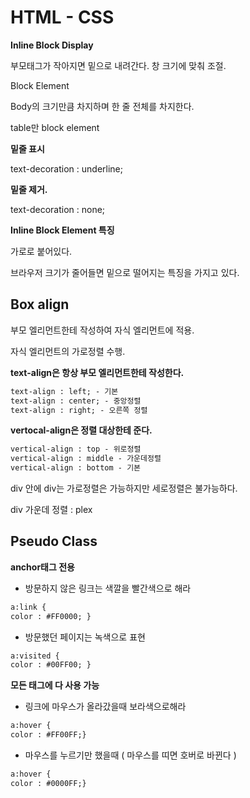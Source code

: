 # HTML - CSS

**Inline Block Display**

부모태그가 작아지면 밑으로 내려간다. 창 크기에 맞춰 조절.

Block Element

Body의 크기만큼 차지하며 한 줄 전체를 차지한다.

table만 block element

**밑줄 표시**

text-decoration : underline;

**밑줄 제거.**

text-decoration : none; 

**Inline Block Element 특징**

가로로 붙어있다.

브라우저 크기가 줄어들면 밑으로 떨어지는 특징을 가지고 있다.

## Box align

부모 엘리먼트한테 작성하여 자식 엘리먼트에 적용.

자식 엘리먼트의 가로정렬 수행.

**text-align은 항상 부모 엘리먼트한테 작성한다.**

```html
text-align : left; - 기본
text-align : center; - 중앙정렬
text-align : right; - 오른쪽 정렬
```

**vertocal-align은 정렬 대상한테 준다.**

```html
vertical-align : top - 위로정렬
vertical-align : middle - 가운데정렬
vertical-align : bottom - 기본
```

div 안에 div는 가로정렬은 가능하지만 세로정렬은 불가능하다.

div 가운데 정렬 : plex

## Pseudo Class

**anchor태그 전용**

- 방문하지 않은 링크는 색깔을 빨간색으로 해라

```html
a:link {
color : #FF0000; }
```

- 방문했던 페이지는 녹색으로 표현

```html
a:visited {
color : #00FF00; }
```

**모든 태그에 다 사용 가능**

- 링크에 마우스가 올라갔을때 보라색으로해라

```html
a:hover {
color : #FF00FF;}
```

- 마우스를 누르기만 했을때 ( 마우스를 띠면 호버로 바뀐다 )

```html
a:hover {
color : #0000FF;}
```
